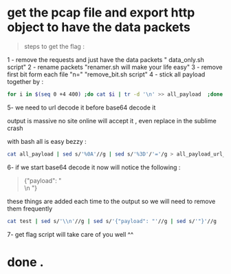 # get the pcap file and export http object to have the data packets

> steps to get the flag :

1 - remove the requests and just have the data packets " data_only.sh script"
2 - rename packets  "renamer.sh will make your life easy"
3 - remove first bit form each file "n=" "remove_bit.sh script"
4 - stick all payload together by : 
```bash
for i in $(seq 0 +4 400) ;do cat $i | tr -d '\n' >> all_payload  ;done
```
5- we need to url decode it before base64 decode it

output is massive no site online will accept it , even replace in the sublime crash 

with bash all is easy bezzy :

```bash
cat all_payload | sed s/'%0A'//g | sed s/'%3D'/'='/g > all_payload_url_decoded
```
6- if we start base64 decode it now will notice the following :

> {"payload": "  
> \n 
> "}

these things are added each time to the output so we will need to remove them frequently 

```bash
cat test | sed s/'\\n'//g | sed s/'{"payload": "'//g | sed s/'"}'//g 
```

7- get flag script will take care of you well ^^ 


# done .

